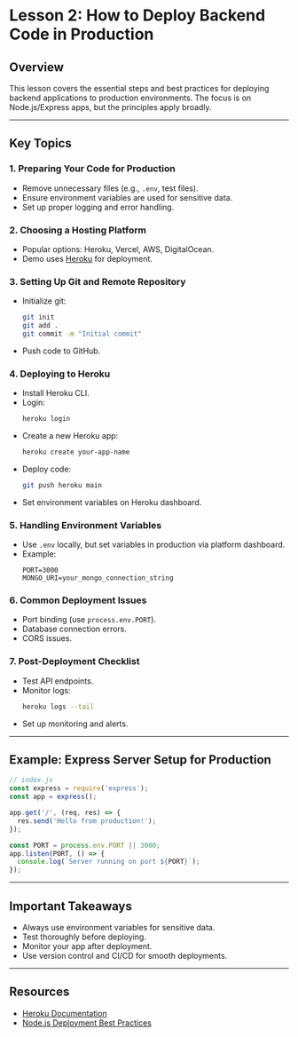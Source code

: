 # Lesson 2: How to Deploy Backend Code in Production

## Overview
This lesson covers the essential steps and best practices for deploying backend applications to production environments. The focus is on Node.js/Express apps, but the principles apply broadly.

---

## Key Topics

### 1. Preparing Your Code for Production
- Remove unnecessary files (e.g., `.env`, test files).
- Ensure environment variables are used for sensitive data.
- Set up proper logging and error handling.

### 2. Choosing a Hosting Platform
- Popular options: Heroku, Vercel, AWS, DigitalOcean.
- Demo uses [Heroku](https://heroku.com) for deployment.

### 3. Setting Up Git and Remote Repository
- Initialize git:  
  ```bash
  git init
  git add .
  git commit -m "Initial commit"
  ```
- Push code to GitHub.

### 4. Deploying to Heroku
- Install Heroku CLI.
- Login:  
  ```bash
  heroku login
  ```
- Create a new Heroku app:  
  ```bash
  heroku create your-app-name
  ```
- Deploy code:  
  ```bash
  git push heroku main
  ```
- Set environment variables on Heroku dashboard.

### 5. Handling Environment Variables
- Use `.env` locally, but set variables in production via platform dashboard.
- Example:
  ```env
  PORT=3000
  MONGO_URI=your_mongo_connection_string
  ```

### 6. Common Deployment Issues
- Port binding (use `process.env.PORT`).
- Database connection errors.
- CORS issues.

### 7. Post-Deployment Checklist
- Test API endpoints.
- Monitor logs:  
  ```bash
  heroku logs --tail
  ```
- Set up monitoring and alerts.

---

## Example: Express Server Setup for Production

```js
// index.js
const express = require('express');
const app = express();

app.get('/', (req, res) => {
  res.send('Hello from production!');
});

const PORT = process.env.PORT || 3000;
app.listen(PORT, () => {
  console.log(`Server running on port ${PORT}`);
});
```

---

## Important Takeaways
- Always use environment variables for sensitive data.
- Test thoroughly before deploying.
- Monitor your app after deployment.
- Use version control and CI/CD for smooth deployments.

---

## Resources
- [Heroku Documentation](https://devcenter.heroku.com/)
- [Node.js Deployment Best Practices](https://nodejs.org/en/docs/guides/nodejs-docker-webapp/)

